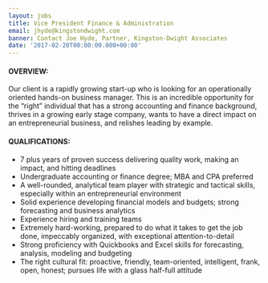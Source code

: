 ```yaml
---
layout: jobs
title: Vice President Finance & Administration
email: jhyde@kingstondwight.com
banner: Contact Joe Hyde, Partner, Kingston-Dwight Associates
date: '2017-02-20T00:00:00.000+00:00'
---
```


#### OVERVIEW:

Our client is a rapidly growing start-up who is looking for an operationally oriented hands-on business manager. This is an incredible opportunity for the “right” individual that has a strong accounting and finance background, thrives in a growing early stage company, wants to have a direct impact on an entrepreneurial business, and relishes leading by example. 

#### QUALIFICATIONS:

- 7 plus years of proven success delivering quality work, making an impact, and hitting deadlines
- Undergraduate accounting or finance degree; MBA and CPA preferred
- A well-rounded, analytical team player with  strategic and tactical skills, especially within an entrepreneurial environment 
- Solid experience developing financial models and budgets; strong forecasting and business analytics 
- Experience hiring and training teams
- Extremely hard-working, prepared to do what it takes to get the job done, impeccably organized, with exceptional attention-to-detail 
- Strong proficiency with Quickbooks and Excel skills for forecasting, analysis, modeling and budgeting 
- The right cultural fit: proactive, friendly, team-oriented, intelligent, frank, open, honest; pursues life with a glass half-full attitude 
